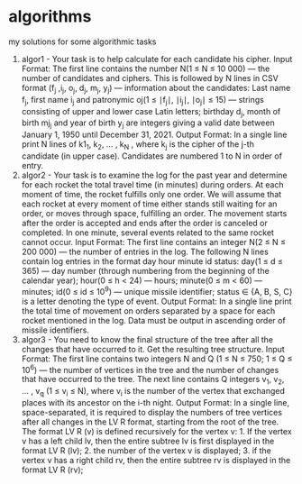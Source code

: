 # algorithms
my solutions for some algorithmic tasks
1) algor1 - Your task is to help calculate for each candidate his cipher. 
Input Format:
The first line contains the number N(1 ≤ N ≤ 10 000) — the number of candidates and ciphers.
This is followed by N lines in CSV format (f<sub>j</sub> ,i<sub>j</sub>, o<sub>j</sub>, d<sub>j</sub>, m<sub>j</sub>, y<sub>j</sub>) — information about the candidates: Last name f<sub>j</sub>, first name i<sub>j</sub> and patronymic oj(1 ≤ ∣f<sub>j</sub>∣, ∣i<sub>j</sub>∣, ∣o<sub>j</sub>∣ ≤ 15) — strings consisting of upper and lower case Latin letters; birthday d<sub>j</sub>, month of birth mj<sub>j</sub> and year of birth y<sub>j</sub> are integers giving a valid date between January 1, 1950 until December 31, 2021.
Output Format:
In a single line print N lines of k1<sub>1</sub>, k<sub>2</sub>, … , k<sub>N</sub> , where k<sub>j</sub> is the cipher of the j-th candidate (in upper case). Candidates are numbered 1 to N in order of entry.
2) algor2 - Your task is to examine the log for the past year and determine for each rocket the total travel time (in minutes) during orders. At each moment of time, the rocket fulfills only one order. We will assume that each rocket at every moment of time either stands still waiting for an order, or moves through space, fulfilling an order. The movement starts after the order is accepted and ends after the order is canceled or completed. In one minute, several events related to the same rocket cannot occur.
Input Format:
The first line contains an integer N(2 ≤ N ≤ 200 000) — the number of entries in the log. The following N lines contain log entries in the format day hour minute id status: day(1 ≤ d ≤ 365) — day number (through numbering from the beginning of the calendar year); hour(0 ≤ h < 24) — hours; minute(0 ≤ m < 60) — minutes; id(0 ≤ id ≤ 10<sup>9</sup>) — unique missile identifier; status ∈ {A, B, S, C} is a letter denoting the type of event.
Output Format:
In a single line print the total time of movement on orders separated by a space for each rocket mentioned in the log. Data must be output in ascending order of missile identifiers.
3) algor3 - You need to know the final structure of the tree after all the changes that have occurred to it. Get the resulting tree structure.
Input Format:
The first line contains two integers N and Q (1 ≤ N ≤ 750; 1 ≤ Q ≤ 10<sup>6</sup>) — the number of vertices in the tree and the number of changes that have occurred to the tree. The next line contains Q integers v<sub>1</sub>, v<sub>2</sub>, … , v<sub>q</sub> (1 ≤ v<sub>i</sub> ≤ N), where v<sub>i</sub> is the number of the vertex that exchanged places with its ancestor on the i-th night.
Output Format:
In a single line, space-separated, it is required to display the numbers of tree vertices after all changes in the LV R format, starting from the root of the tree.
The format LV R (v) is defined recursively for the vertex v: 1. If the vertex v has a left child lv, then the entire subtree lv is first displayed in the format LV R (lv); 2. the number of the vertex v is displayed; 3. if the vertex v has a right child rv, then the entire subtree rv is displayed in the format LV R (rv);
